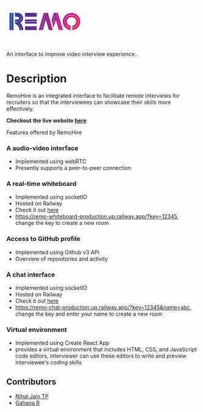 # ![Image](/REMO/public/assets/remotitle.png)
An interface to improve video interview experience.. 

# Description

RemoHire is an integrated interface to facilitate remote interviews for recruiters so that the interviewees can showcase their skills more effectively.

**Checkout the live website [here]()**

Features offered by RemoHire

### A audio-video interface ###
- Implemented using webRTC
- Presently supports a peer-to-peer connection

### A real-time whiteboard ###
- Implemented using socketIO
- Hosted on Railway
- Check it out [here](https://remo-whiteboard-production.up.railway.app/?key=12345)
- https://remo-whiteboard-production.up.railway.app/?key=12345, change the key to create a new room


### Access to GitHub profile ##
- Implemented using Github v3 API
- Overview of repositories and activity

### A chat interface ###
- Implemented using socketIO
- Hosted on Railway
- Check it out [here](https://remo-chat-production.up.railway.app/?key=12345&name=abc)
- https://remo-chat-production.up.railway.app/?key=12345&name=abc, change the key and enter your name to create a new room
    

### Virtual environment ###
- Implemented using Create React App
- provides a virtual environment that includes HTML, CSS, and JavaScript code editors, interviewer can use these editors to write and preview interviewee's coding skills


## Contributors ##
- [Nihal Jain TP](https://github.com/Nihaljain-10)
- [Gahana R](https://github.com/gana2002)

